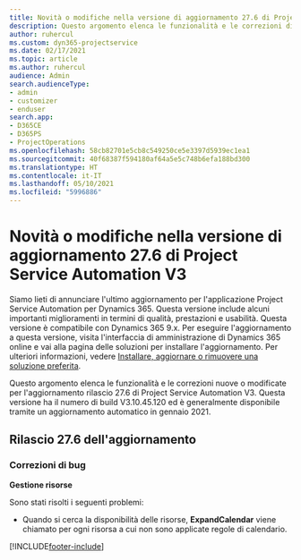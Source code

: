 ```yaml
---
title: Novità o modifiche nella versione di aggiornamento 27.6 di Project Service Automation aggiornamento rapido V3
description: Questo argomento elenca le funzionalità e le correzioni disponibili nella versione di aggiornamento 27.6 di Project Service Automation aggiornamento rapido V3.
author: ruhercul
ms.custom: dyn365-projectservice
ms.date: 02/17/2021
ms.topic: article
ms.author: ruhercul
audience: Admin
search.audienceType:
- admin
- customizer
- enduser
search.app:
- D365CE
- D365PS
- ProjectOperations
ms.openlocfilehash: 58cb82701e5cb8c549250ce5e3397d5939ec1ea1
ms.sourcegitcommit: 40f68387f594180af64a5e5c748b6efa188bd300
ms.translationtype: HT
ms.contentlocale: it-IT
ms.lasthandoff: 05/10/2021
ms.locfileid: "5996886"
---
```

# <a name="whats-new-or-changed-in-project-service-automation-update-release-276-v3"></a>Novità o modifiche nella versione di aggiornamento 27.6 di Project Service Automation V3

Siamo lieti di annunciare l'ultimo aggiornamento per l'applicazione Project Service Automation per Dynamics 365. Questa versione include alcuni importanti miglioramenti in termini di qualità, prestazioni e usabilità. Questa versione è compatibile con Dynamics 365 9.x. Per eseguire l'aggiornamento a questa versione, visita l'interfaccia di amministrazione di Dynamics 365 online e vai alla pagina delle soluzioni per installare l'aggiornamento. Per ulteriori informazioni, vedere [Installare, aggiornare o rimuovere una soluzione preferita](/power-platform/admin/install-remove-preferred-solution).

Questo argomento elenca le funzionalità e le correzioni nuove o modificate per l'aggiornamento rilascio 27.6 di Project Service Automation V3. Questa versione ha il numero di build V3.10.45.120 ed è generalmente disponibile tramite un aggiornamento automatico in gennaio 2021.

## <a name="update-release-276"></a>Rilascio 27.6 dell'aggiornamento

### <a name="bug-fixes"></a>Correzioni di bug


**Gestione risorse**

Sono stati risolti i seguenti problemi:

- Quando si cerca la disponibilità delle risorse, **ExpandCalendar** viene chiamato per ogni risorsa a cui non sono applicate regole di calendario.


[!INCLUDE[footer-include](../includes/footer-banner.md)]